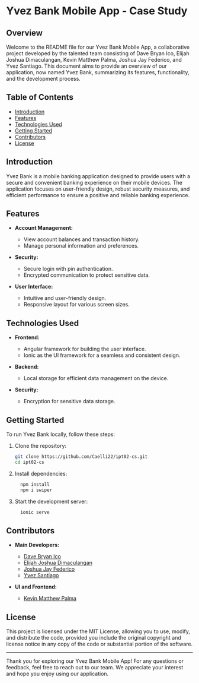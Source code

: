 # Yvez Bank Mobile App - Case Study

## Overview

Welcome to the README file for our Yvez Bank Mobile App, a collaborative project developed by the talented team consisting of Dave Bryan Ico, Elijah Joshua Dimaculangan, Kevin Matthew Palma, Joshua Jay Federico, and Yvez Santiago. This document aims to provide an overview of our application, now named Yvez Bank, summarizing its features, functionality, and the development process.

## Table of Contents

- [Introduction](#introduction)
- [Features](#features)
- [Technologies Used](#technologies-used)
- [Getting Started](#getting-started)
- [Contributors](#contributors)
- [License](#license)

## Introduction

Yvez Bank is a mobile banking application designed to provide users with a secure and convenient banking experience on their mobile devices. The application focuses on user-friendly design, robust security measures, and efficient performance to ensure a positive and reliable banking experience.

## Features

- **Account Management:**
  - View account balances and transaction history.
  - Manage personal information and preferences.

- **Security:**
  - Secure login with pin authentication.
  - Encrypted communication to protect sensitive data.

- **User Interface:**
  - Intuitive and user-friendly design.
  - Responsive layout for various screen sizes.

## Technologies Used

- **Frontend:**
  - Angular framework for building the user interface.
  - Ionic as the UI framework for a seamless and consistent design.

- **Backend:**
  - Local storage for efficient data management on the device.

- **Security:**
  - Encryption for sensitive data storage.

## Getting Started

To run Yvez Bank locally, follow these steps:

1. Clone the repository:

   ```bash
   git clone https://github.com/Caelli22/ipt02-cs.git
   cd ipt02-cs
   
2. Install dependencies:

   ```bash
     npm install
     npm i swiper

3. Start the development server:

   ```bash
     ionic serve

## Contributors

- **Main Developers:**
  - [Dave Bryan Ico](https://www.facebook.com/kaeli.leiven)
  - [Elijah Joshua Dimaculangan](https://www.facebook.com/storm.12162003)
  - [Joshua Jay Federico](https://www.facebook.com/joshuajay.federico)
  - [Yvez Santiago](https://www.facebook.com/yvez.santiago.yvez)

- **UI and Frontend:**
  - [Kevin Matthew Palma](https://www.facebook.com/kevinmatthew.lopezpalma)
## License
This project is licensed under the MIT License, allowing you to use, modify, and distribute the code, provided you include the original copyright and license notice in any copy of the code or substantial portion of the software.

***

Thank you for exploring our Yvez Bank Mobile App! For any questions or feedback, feel free to reach out to our team. We appreciate your interest and hope you enjoy using our application.

